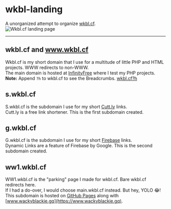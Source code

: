 # wkbl-landing
A unorganized attempt to organize [wkbl.cf](https://wkbl.cf?h).<br>
![Wkbl.cf landing page](https://cdn.jsdelivr.net/gh/wackyblackie/wkbl-landing/landing.png)
***
## wkbl.cf and www.wkbl.cf
Wkbl.cf is my short domain that I use for a multitude of little PHP and HTML projects. WWW redirects to non-WWW.<br>
The main domain is hosted at [InfinityFree](https://infinityfree.net) where I test my PHP projects.
**Note:** Append `?h` to wkbl.cf to see the Breadcrumbs. [wkbl.cf?h](https://wkbl.cf/?h)

## s.wkbl.cf
S.wkbl.cf is the subdomain I use for my short [Cutt.ly](https://www.cutt.ly) links.<br>
Cutt.ly is a free link shortener. This is the first subdomain created.

## g.wkbl.cf
G.wkbl.cf is the subdomain I use for my short [Firebase](https://firebase.google.com) links.<br>
Dynamic Links are a feature of Firebase by Google. This is the second subdomain created.

## ww1.wkbl.cf
WW1.wkbl.cf is the "parking" page I made for wkbl.cf. Bare wkbl.cf redirects here.<br>
If I had a do-over, I would choose main.wkbl.cf instead. But hey, YOLO 😂!<br>
This subdomain is hosted on [GitHub Pages](https://pages.github.com) along with [www.wackyblackie.gq](https://www.wackyblackie.gq).
